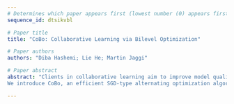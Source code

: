 ```yaml
--- 
# Determines which paper appears first (lowest number (0) appears first)
sequence_id: dtsikvbl

# Paper title 
title: "CoBo: Collaborative Learning via Bilevel Optimization"

# Paper authors 
authors: "Diba Hashemi; Lie He; Martin Jaggi"

# Paper abstract 
abstract: "Clients in collaborative learning aim to improve model quality through jointly training. Identifying helpful clients, however, presents challenging and often introduces significant overhead. In this paper, we model $\textit{client-selection}$ and $\textit{model-training}$ as two interconnected optimization problems, proposing a novel bilevel optimization problem for collaborative learning.
We introduce CoBo, an efficient SGD-type alternating optimization algorithm  that addresses collaborative learning with theoretical convergence guarantees. Moreover, CoBo presents strong empirical performances, outperforming all other algorithms in terms of model quality and fairness."

--- 
```

